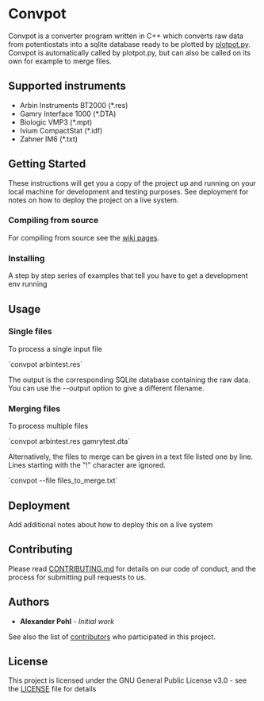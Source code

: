 # Convpot

Convpot is a converter program written in C++ which converts raw data from potentiostats into a sqlite database ready to be plotted by [plotpot.py](https://github.com/ahpohl/plotpot). Convpot is automatically called by plotpot.py, but can also be called on its own for example to merge files. 

## Supported instruments

* Arbin Instruments BT2000 (\*.res)
* Gamry Interface 1000 (\*.DTA)
* Biologic VMP3 (\*.mpt)
* Ivium CompactStat (\*.idf)
* Zahner IM6 (\*.txt)

## Getting Started

These instructions will get you a copy of the project up and running on your local machine for development and testing purposes. See deployment for notes on how to deploy the project on a live system.

### Compiling from source

For compiling from source see the [wiki pages](https://github.com/ahpohl/convpot/wiki).

### Installing

A step by step series of examples that tell you have to get a development env running

## Usage

### Single files

To process a single input file

´convpot arbintest.res´

The output is the corresponding SQLite database containing the raw data. You can use the --output option to give a different filename.

### Merging files

To process multiple files

´convpot arbintest.res gamrytest.dta´

Alternatively, the files to merge can be given in a text file listed one by line. Lines starting with the "!" character are ignored.

´convpot --file files_to_merge.txt´

## Deployment

Add additional notes about how to deploy this on a live system

## Contributing

Please read [CONTRIBUTING.md](https://github.com/ahpohl/convpot/blob/master/CONTRIBUTING.md) for details on our code of conduct, and the process for submitting pull requests to us.

## Authors

* **Alexander Pohl** - *Initial work*

See also the list of [contributors](https://github.com/your/project/contributors) who participated in this project.

## License

This project is licensed under the GNU General Public License v3.0 - see the [LICENSE](LICENSE) file for details
